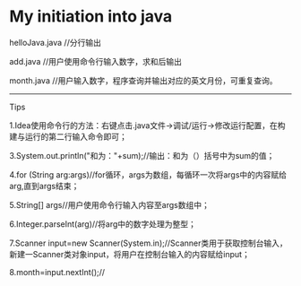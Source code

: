 # My initiation into java

helloJava.java   //分行输出

add.java         //用户使用命令行输入数字，求和后输出

month.java       //用户输入数字，程序查询并输出对应的英文月份，可重复查询。

-----------------------------------
Tips

1.Idea使用命令行的方法：右键点击.java文件->调试/运行->修改运行配置，在构建与运行的第二行输入命令即可；

3.System.out.println("和为："+sum);//输出：和为（）括号中为sum的值；

4.for (String arg:args)//for循环，args为数组，每循环一次将args中的内容赋给arg,直到args结束；

5.String[] args//用户使用命令行输入内容至args数组中；

6.Integer.parseInt(arg)//将arg中的数字处理为整型；

7.Scanner input=new Scanner(System.in);//Scanner类用于获取控制台输入，新建一Scanner类对象input，将用户在控制台输入的内容赋给input；

8.month=input.nextInt();//

